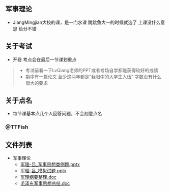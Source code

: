 ## 军事理论
- JiangMingjian大校的课，是一门水课 跳跳鱼大一的时候就选了 上课没什么意思 给分不错
##  关于考试
- 开卷 考点会在最后一节课划重点 
> * 考试前看一下LvQiang老师的PPT或者考场自学都能获得较好的成绩 
> * 期中有一篇论文 至少这两年都是"我眼中的大学生入伍" 字数没有什么很大的要求 
## 关于点名
- 每节课基本点几个人回答问题，不会刻意点名

### @TTFish


## 文件列表

- 军事理论
    - [军理-吕_军事思想类例题.pptx](https://github.com/ballsnow/zju-open-course/raw/master/./其他/军事理论/军理-吕_军事思想类例题.pptx)
    - [军理-吕_模拟试题.pptx](https://github.com/ballsnow/zju-open-course/raw/master/./其他/军事理论/军理-吕_模拟试题.pptx)
    - [军理纲要整理.doc](https://github.com/ballsnow/zju-open-course/raw/master/./其他/军事理论/军理纲要整理.doc)
    - [毛泽东军事思想总结.doc](https://github.com/ballsnow/zju-open-course/raw/master/./其他/军事理论/毛泽东军事思想总结.doc)
